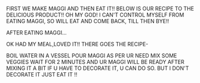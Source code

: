 FIRST WE MAKE MAGGI AND THEN EAT IT!! 
BELOW IS OUR RECIPE TO THE DELICIOUS PRODUCT!! OH MY GOD! I CAN'T CONTROL MYSELF FROM EATING MAGGI, SO WILL EAT AND COME BACK, TILL THEN BYE!!

AFTER EATING MAGGI...

OK HAD MY MEAL,LOVED IT!! THERE GOES THE RECIPE-

BOIL WATER IN A VESSEL
POUR MAGGI AS PER UR NEED
MIX SOME VEGGIES 
WAIT FOR 2 MINUTES AND UR MAGGI WILL BE READY AFTER MIXING IT A BIT
IF U HAVE TO DECORATE IT,  U CAN DO SO. BUT I DON'T DECORATE IT JUST EAT IT !!